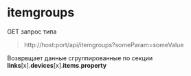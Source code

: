 # **itemgroups**

GET запрос типа  

> http://host:port/api/itemgroups?someParam=someValue

Возврвщает данные сгруппированные по  секции **links**[x].**devices**[x].**items**.**property**
